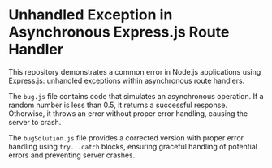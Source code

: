# Unhandled Exception in Asynchronous Express.js Route Handler

This repository demonstrates a common error in Node.js applications using Express.js: unhandled exceptions within asynchronous route handlers.

The `bug.js` file contains code that simulates an asynchronous operation.  If a random number is less than 0.5, it returns a successful response. Otherwise, it throws an error without proper error handling, causing the server to crash.

The `bugSolution.js` file provides a corrected version with proper error handling using `try...catch` blocks, ensuring graceful handling of potential errors and preventing server crashes.